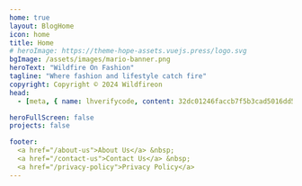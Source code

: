 ```yaml
---
home: true
layout: BlogHome
icon: home
title: Home
# heroImage: https://theme-hope-assets.vuejs.press/logo.svg
bgImage: /assets/images/mario-banner.png
heroText: "Wildfire On Fashion"
tagline: "Where fashion and lifestyle catch fire"
copyright: Copyright © 2024 Wildfireon
head:
  - [meta, { name: lhverifycode, content: 32dc01246faccb7f5b3cad5016dd5033 }]

heroFullScreen: false
projects: false

footer: 
  <a href="/about-us">About Us</a> &nbsp;
  <a href="/contact-us">Contact Us</a> &nbsp;
  <a href="/privacy-policy">Privacy Policy</a>
---
```

